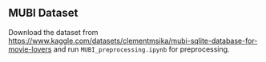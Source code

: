 ## MUBI Dataset
Download the dataset from
https://www.kaggle.com/datasets/clementmsika/mubi-sqlite-database-for-movie-lovers
and run `MUBI_preprocessing.ipynb` for preprocessing.